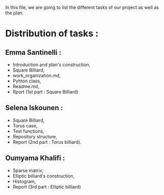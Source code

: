 In this file, we are going to list the different tasks of our project as well as the plan.
 

# Distribution of tasks :

## Emma Santinelli : 
 * Introduction and plan's construction,                                                                                       
 * Square Billiard,
 * work_organization.md,                                                                                                       
 * Pyhton class,                   
 * Readme.md,
 * Rport (1st part : Square Billiard)
                

## Selena Iskounen :                                                                                                           
* Square Billiard,                                                                                                             
* Torus case,                                                                                                                 
* Test functions,                                                                                                               
* Repository structure,   
* Report (2nd part : Torus billiard).

 
## Oumyama Khalifi :                                                          
* Sparse matrix,
* Elliptic billiard's construction, 
* Histogram,
* Report (3rd part : Elliptic billiard)


